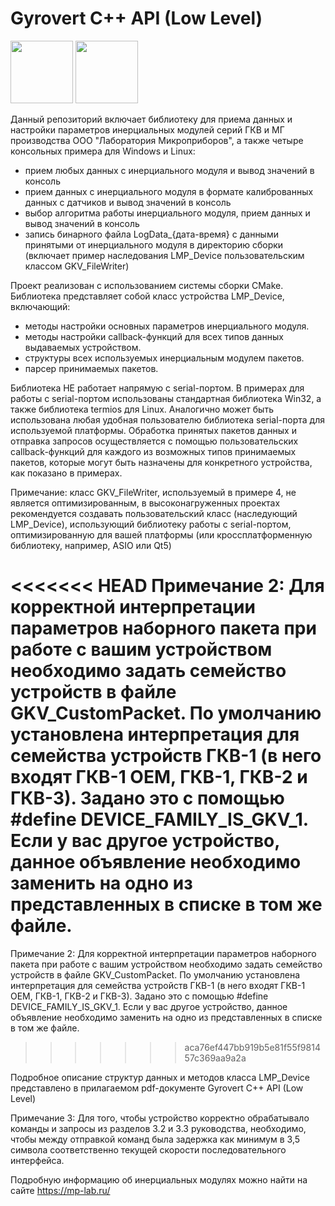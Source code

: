 # Gyrovert C++ API (Low Level)

<img src="https://mp-lab.ru/wp-content/uploads/2020/07/Izometria-IMG_20221122_175423.webp" width="100" height="100"> <img src="https://mp-lab.ru/wp-content/uploads/2022/04/gkv-6-1-1024x1024-1.webp" width="100" height="100">


Данный репозиторий включает библиотеку для приема данных и настройки параметров инерциальных модулей серий ГКВ и МГ производства ООО "Лаборатория Микроприборов", а также четыре консольных примера для Windows и Linux:

- прием любых данных с инерциального модуля и вывод значений в консоль
- прием данных с инерциального модуля в формате калиброванных данных с датчиков и вывод значений в консоль
- выбор алгоритма работы инерциального модуля, прием данных и вывод значений в консоль 
- запись бинарного файла LogData_{дата-время} с данными принятыми от инерциального модуля в директорию сборки (включает пример наследования LMP_Device пользовательским классом GKV_FileWriter)

Проект реализован с использованием системы сборки CMake. Библиотека представляет собой класс устройства LMP_Device, включающий:

- методы настройки основных параметров инерциального модуля.
- методы настройки callback-функций для всех типов данных выдаваемых устройством.
- структуры всех используемых инерциальным модулем пакетов.
- парсер принимаемых пакетов.

Библиотека НЕ работает напрямую с serial-портом. В примерах для работы с serial-портом использованы стандартная библиотека Win32, а также библиотека termios для Linux. Аналогично может быть использована любая удобная пользователю библиотека serial-порта для используемой платформы. Обработка принятых пакетов данных и отправка запросов осуществляется с помощью пользовательских callback-функций для каждого из возможных типов принимаемых пакетов, которые могут быть назначены для конкретного устройства, как показано в примерах.

Примечание: класс GKV_FileWriter, используемый в примере 4, не является оптимизированным, в высоконагруженных проектах рекомендуется создавать пользовательский класс (наследующий LMP_Device), использующий библиотеку работы с serial-портом, оптимизированную для вашей платформы (или кроссплатформенную библиотеку, например, ASIO или Qt5)

<<<<<<< HEAD
Примечание 2: Для корректной интерпретации параметров наборного пакета при работе с вашим устройством необходимо задать семейство устройств в файле GKV_CustomPacket. По умолчанию установлена интерпретация для семейства устройств ГКВ-1 (в него входят ГКВ-1 ОЕМ, ГКВ-1, ГКВ-2 и ГКВ-3). Задано это с помощью #define DEVICE_FAMILY_IS_GKV_1. Если у вас другое устройство, данное объявление необходимо заменить на одно из представленных в списке в том же файле.
=======
Примечание 2: Для корректной интерпретации параметров наборного пакета при работе с вашим устройством необходимо задать семейство устройств в файле GKV_CustomPacket. 
По умолчанию установлена интерпретация для семейства устройств ГКВ-1 (в него входят ГКВ-1 ОЕМ, ГКВ-1, ГКВ-2 и ГКВ-3). Задано это с помощью #define DEVICE_FAMILY_IS_GKV_1. Если у вас другое устройство, данное объявление необходимо заменить на одно из представленных в списке в том же файле.
>>>>>>> aca76ef447bb919b5e81f55f981457c369aa9a2a

Подробное описание структур данных и методов класса LMP_Device представлено в прилагаемом pdf-документе Gyrovert C++ API (Low Level)

Примечание 3: Для того, чтобы устройство корректно обрабатывало команды и запросы из разделов 3.2 и 3.3 руководства, необходимо, чтобы между отправкой команд была задержка как минимум в 3,5 символа соответственно текущей скорости последовательного интерфейса. 

Подробную информацию об инерциальных модулях можно найти на сайте https://mp-lab.ru/
